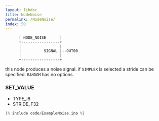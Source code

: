 ```yaml
---
layout: libdoc
title: NodeNoise
permalink: /NodeNoise/
index: 50
---
```


          [ NODE_NOISE      ]       
          +-----------------+       
          |                 |       
          |          SIGNAL |--OUT00
          |                 |       
          +-----------------+       

this node produces a noise signal. if `SIMPLEX` is selected a stride can be specified. `RANDOM` has no options.

### SET_VALUE

- TYPE_I8
- STRIDE_F32


```c
{% include code/ExampleNoise.ino %}
```

